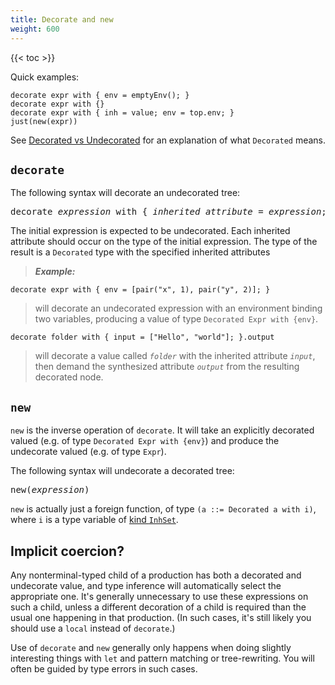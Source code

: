 ```yaml
---
title: Decorate and new
weight: 600
---
```


{{< toc >}}

Quick examples:

```
decorate expr with { env = emptyEnv(); }
decorate expr with {}
decorate expr with { inh = value; env = top.env; }
just(new(expr))
```

See [Decorated vs Undecorated](/silver/concepts/decorated-vs-undecorated/) for an explanation of what `Decorated` means.

## `decorate`

The following syntax will decorate an undecorated tree:

<pre>
decorate <i>expression</i> with { <i>inherited attribute</i> = <i>expression</i>; ... }
</pre>

The initial expression is expected to be undecorated.
Each inherited attribute should occur on the type of the initial expression.
The type of the result is a `Decorated` type with the specified inherited attributes

> _**Example:**_
```
decorate expr with { env = [pair("x", 1), pair("y", 2)]; }
```
> will decorate an undecorated expression with an environment binding two variables, producing a value of type `Decorated Expr with {env}`.
```
decorate folder with { input = ["Hello", "world"]; }.output
```
> will decorate a value called _`folder`_ with the inherited attribute _`input`_, then demand the synthesized attribute _`output`_ from the resulting decorated node.


## `new`

`new` is the inverse operation of `decorate`.
It will take an explicitly decorated valued (e.g. of type `Decorated Expr with {env}`) and produce the undecorate valued (e.g. of type `Expr`).

The following syntax will undecorate a decorated tree:

<pre>
new(<i>expression</i>)
</pre>

`new` is actually just a foreign function, of type `(a ::= Decorated a with i)`, where `i` is a type variable of [kind `InhSet`](/silver/concepts/decorated-vs-undecorated/#inhset-types).

## Implicit coercion?

Any nonterminal-typed child of a production has both a decorated and undecorate value, and type inference will automatically select the appropriate one.
It's generally unnecessary to use these expressions on such a child, unless a different decoration of a child is required than the usual one happening in that production.
(In such cases, it's still likely you should use a `local` instead of `decorate`.)

Use of `decorate` and `new` generally only happens when doing slightly interesting things with `let` and pattern matching or tree-rewriting.
You will often be guided by type errors in such cases.
